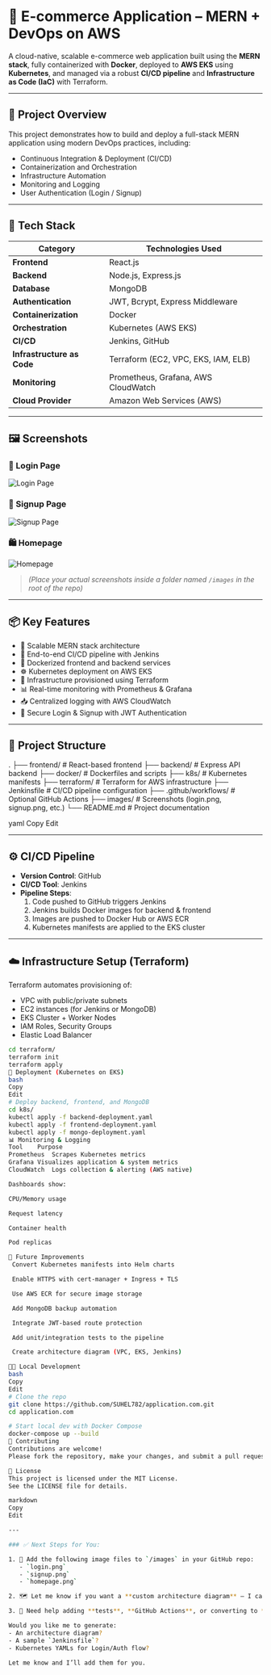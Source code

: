 # 🛒 E-commerce Application – MERN + DevOps on AWS

A cloud-native, scalable e-commerce web application built using the **MERN stack**, fully containerized with **Docker**, deployed to **AWS EKS** using **Kubernetes**, and managed via a robust **CI/CD pipeline** and **Infrastructure as Code (IaC)** with Terraform.

---

## 🚀 Project Overview

This project demonstrates how to build and deploy a full-stack MERN application using modern DevOps practices, including:

- Continuous Integration & Deployment (CI/CD)
- Containerization and Orchestration
- Infrastructure Automation
- Monitoring and Logging
- User Authentication (Login / Signup)

---

## 🧩 Tech Stack

| Category               | Technologies Used                            |
|------------------------|-----------------------------------------------|
| **Frontend**           | React.js                                      |
| **Backend**            | Node.js, Express.js                           |
| **Database**           | MongoDB                                       |
| **Authentication**     | JWT, Bcrypt, Express Middleware               |
| **Containerization**   | Docker                                        |
| **Orchestration**      | Kubernetes (AWS EKS)                          |
| **CI/CD**              | Jenkins, GitHub                               |
| **Infrastructure as Code** | Terraform (EC2, VPC, EKS, IAM, ELB)      |
| **Monitoring**         | Prometheus, Grafana, AWS CloudWatch           |
| **Cloud Provider**     | Amazon Web Services (AWS)                     |

---

## 🖼️ Screenshots

### 🔐 Login Page
![Login Page](images/login.png)

### 📝 Signup Page
![Signup Page](images/signup.png)

### 🛍️ Homepage
![Homepage](images/homepage.png)

> *(Place your actual screenshots inside a folder named `/images` in the root of the repo)*

---

## 📦 Key Features

- 🧱 Scalable MERN stack architecture
- 🔁 End-to-end CI/CD pipeline with Jenkins
- 🐳 Dockerized frontend and backend services
- ☸️ Kubernetes deployment on AWS EKS
- 🧰 Infrastructure provisioned using Terraform
- 📊 Real-time monitoring with Prometheus & Grafana
- 📥 Centralized logging with AWS CloudWatch
- 🔐 Secure Login & Signup with JWT Authentication

---

## 📁 Project Structure

.
├── frontend/ # React-based frontend
├── backend/ # Express API backend
├── docker/ # Dockerfiles and scripts
├── k8s/ # Kubernetes manifests
├── terraform/ # Terraform for AWS infrastructure
├── Jenkinsfile # CI/CD pipeline configuration
├── .github/workflows/ # Optional GitHub Actions
├── images/ # Screenshots (login.png, signup.png, etc.)
└── README.md # Project documentation

yaml
Copy
Edit

---

## ⚙️ CI/CD Pipeline

- **Version Control**: GitHub
- **CI/CD Tool**: Jenkins
- **Pipeline Steps**:
  1. Code pushed to GitHub triggers Jenkins
  2. Jenkins builds Docker images for backend & frontend
  3. Images are pushed to Docker Hub or AWS ECR
  4. Kubernetes manifests are applied to the EKS cluster

---

## ☁️ Infrastructure Setup (Terraform)

Terraform automates provisioning of:

- VPC with public/private subnets
- EC2 instances (for Jenkins or MongoDB)
- EKS Cluster + Worker Nodes
- IAM Roles, Security Groups
- Elastic Load Balancer

```bash
cd terraform/
terraform init
terraform apply
🚀 Deployment (Kubernetes on EKS)
bash
Copy
Edit
# Deploy backend, frontend, and MongoDB
cd k8s/
kubectl apply -f backend-deployment.yaml
kubectl apply -f frontend-deployment.yaml
kubectl apply -f mongo-deployment.yaml
📊 Monitoring & Logging
Tool	Purpose
Prometheus	Scrapes Kubernetes metrics
Grafana	Visualizes application & system metrics
CloudWatch	Logs collection & alerting (AWS native)

Dashboards show:

CPU/Memory usage

Request latency

Container health

Pod replicas

🧠 Future Improvements
 Convert Kubernetes manifests into Helm charts

 Enable HTTPS with cert-manager + Ingress + TLS

 Use AWS ECR for secure image storage

 Add MongoDB backup automation

 Integrate JWT-based route protection

 Add unit/integration tests to the pipeline

 Create architecture diagram (VPC, EKS, Jenkins)

🧑‍💻 Local Development
bash
Copy
Edit
# Clone the repo
git clone https://github.com/SUHEL782/application.com.git
cd application.com

# Start local dev with Docker Compose
docker-compose up --build
🤝 Contributing
Contributions are welcome!
Please fork the repository, make your changes, and submit a pull request.

📄 License
This project is licensed under the MIT License.
See the LICENSE file for details.

markdown
Copy
Edit

---

### ✅ Next Steps for You:

1. 📸 Add the following image files to `/images` in your GitHub repo:
   - `login.png`
   - `signup.png`
   - `homepage.png`

2. 🗺️ Let me know if you want a **custom architecture diagram** — I can draw and export it for GitHub.

3. 🧪 Need help adding **tests**, **GitHub Actions**, or converting to **Helm charts**? I can guide or generate those as well.

Would you like me to generate:
- An architecture diagram?
- A sample `Jenkinsfile`?
- Kubernetes YAMLs for Login/Auth flow?

Let me know and I’ll add them for you.
